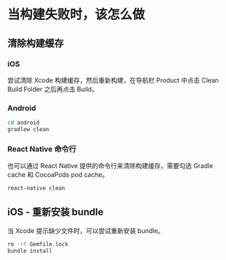 # 当构建失败时，该怎么做

## 清除构建缓存

### iOS

尝试清除 Xcode 构建缓存，然后重新构建，在导航栏 Product 中点击 Clean Build Folder 之后再点击 Build。

### Android

```bash
cd android
gradlew clean
```

### React Native 命令行

也可以通过 React Native 提供的命令行来清除构建缓存，需要勾选 Gradle cache 和 CocoaPods pod cache。

```bash
react-native clean
```

## iOS - 重新安装 bundle

当 Xcode 提示缺少文件时，可以尝试重新安装 bundle。

```bash
rm -rf Gemfile.lock
bundle install
```
